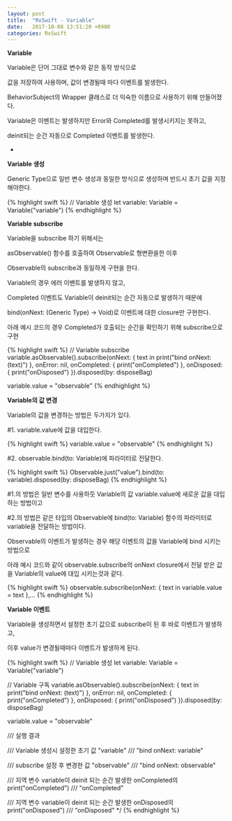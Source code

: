 ```yaml
---
layout: post
title:  "RxSwift - Variable"
date:   2017-10-08 13:51:20 +0900
categories: RxSwift
---
```


**Variable**

Variable은 단어 그대로 변수와 같은 동작 방식으로

값을 저장하여 사용하며, 값이 변경될때 마다 이벤트를 발생한다.

BehaviorSubject의 Wrapper 클래스로 더 익숙한 이름으로 사용하기 위해 만들어졌다.

Variable은 이벤트는 발생하지만 Error와 Completed를 발생시키지는 못하고,

deinit되는 순간 자동으로 Completed 이벤트를 발생한다.

-

**Variable 생성**

Generic Type으로 일반 변수 생성과 동일한 방식으로 생성하며 반드시 초기 값을 지정해야한다.

{% highlight swift %}
// Variable 생성
let variable: Variable<String> = Variable<String>("variable")
{% endhighlight %}

**Variable subscribe**

Variable을 subscribe 하기 위해서는

asObservable() 함수를 호출하여 Observable로 형변환을한 이후

Observable의 subscribe과 동일하게 구현을 한다.

Variable의 경우 에러 이벤트를 발생하지 않고,

Completed 이벤트도 Variable이 deinit되는 순간 자동으로 발생하기 때문에

bind(onNext: (Generic Type) -> Void)로 이벤트에 대한 closure만 구현한다.

아래 예시 코드의 경우 Completed가 호출되는 순간을 확인하기 위해 subscribe으로 구현

{% highlight swift %}
// Variable subscribe
variable.asObservable().subscribe(onNext: { text in
	print("bind onNext: \(text)")
}, onError: nil, onCompleted: {
	print("onCompleted")
}, onDisposed: {
	print("onDisposed")
}).disposed(by: disposeBag)

variable.value = "observable"
{% endhighlight %}

**Variable의 값 변경**

Variable의 값을 변경하는 방법은 두가지가 있다.

\#1. variable.value에 값을 대입한다.

{% highlight swift %}
variable.value = "observable"
{% endhighlight %}

\#2. observable.bind(to: Variable<Generic Type>)에 파라미터로 전달한다.

{% highlight swift %}
Observable<String>.just("value").bind(to: variable).disposed(by: disposeBag)
{% endhighlight %}

\#1.의 방법은 일반 변수를 사용하듯 Variable의 값 variable.value에 새로운 값을 대입하는 방법이고

\#2.의 방법은 같은 타입의 Observable에 bind(to: Variable<Generic Type>) 함수의 파라미터로 variable을 전달하는 방법이다.

Observable의 이벤트가 발생하는 경우 해당 이벤트의 값을 Variable에 bind 시키는 방법으로

아래 예시 코드와 같이 observable.subscribe의 onNext closure에서 전달 받은 값을 Variable의 value에 대입 시키는것과 같다.

{% highlight swift %}
observable.subscribe(onNext: { text in
	variable.value = text
},...
{% endhighlight %}

**Variable 이벤트**

Variable을 생성하면서 설정한 초기 값으로 subscribe이 된 후 바로 이벤트가 발생하고,

이후 value가 변경될때마다 이벤트가 발생하게 된다.

{% highlight swift %}
// Variable 생성
let variable: Variable<String> = Variable<String>("variable")

// Variable 구독
variable.asObservable().subscribe(onNext: { text in
	print("bind onNext: \(text)")
}, onError: nil, onCompleted: {
	print("onCompleted")
}, onDisposed: {
	print("onDisposed")
}).disposed(by: disposeBag)
        
variable.value = "observable"

/// 실행 결과

/// Variable 생성시 설정한 초기 값 "variable"
/// "bind onNext: variable"

/// subscribe 설정 후 변경한 값 "observable"
/// "bind onNext: observable"

/// 지역 변수 variable이 deinit 되는 순간 발생한 onCompleted의 print("onCompleted")
/// "onCompleted"

/// 지역 변수 variable이 deinit 되는 순간 발생한 onDisposed의 print("onDisposed")
/// "onDisposed"
*/
{% endhighlight %}